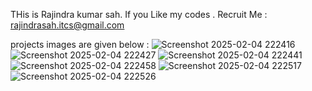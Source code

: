 THis is Rajindra kumar sah.
If you Like my codes . Recruit Me : rajindrasah.itcs@gmail.com

projects images are given below : 
![Screenshot 2025-02-04 222416](https://github.com/user-attachments/assets/b664362b-a4c7-4639-9b95-422c9b3466ab)
![Screenshot 2025-02-04 222427](https://github.com/user-attachments/assets/74c3ff43-8cc1-4db0-9f7a-ada34263602c)
![Screenshot 2025-02-04 222441](https://github.com/user-attachments/assets/68d6ba3e-3e76-42fe-8f22-8ad1eef26d0c)
![Screenshot 2025-02-04 222458](https://github.com/user-attachments/assets/29b0acaf-5876-4b9e-afc0-74b0ef315bbc)
![Screenshot 2025-02-04 222517](https://github.com/user-attachments/assets/967b23df-a94b-4435-81d4-c5bdb970a982)
![Screenshot 2025-02-04 222526](https://github.com/user-attachments/assets/46bae68f-b6f6-48e6-9eaf-5fb17b5b5ea7)
